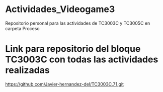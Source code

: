 # Actividades_Videogame3
Repositorio personal para las actividades de TC3003C y TC3005C en carpeta Proceso

# Link para repositorio del bloque TC3003C con todas las actividades realizadas
https://github.com/Javier-hernandez-del/TC3003C.71.git
